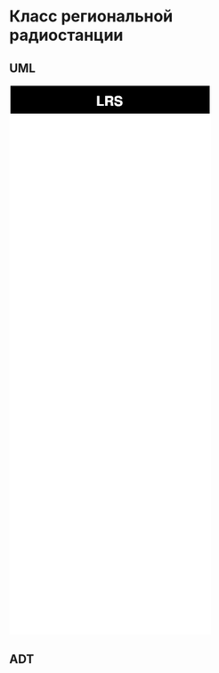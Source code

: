 # Класс региональной радиостанции
## UML
![](https://github.com/SpaceBirbMan/OOP/blob/main/Class/LRS_class.svg)
## ADT
